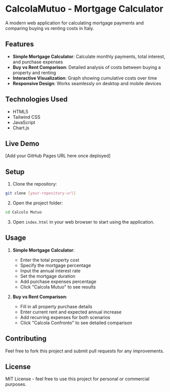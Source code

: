 # CalcolaMutuo - Mortgage Calculator

A modern web application for calculating mortgage payments and comparing buying vs renting costs in Italy.

## Features

- **Simple Mortgage Calculator**: Calculate monthly payments, total interest, and purchase expenses
- **Buy vs Rent Comparison**: Detailed analysis of costs between buying a property and renting
- **Interactive Visualization**: Graph showing cumulative costs over time
- **Responsive Design**: Works seamlessly on desktop and mobile devices

## Technologies Used

- HTML5
- Tailwind CSS
- JavaScript
- Chart.js

## Live Demo

[Add your GitHub Pages URL here once deployed]

## Setup

1. Clone the repository:
```bash
git clone [your-repository-url]
```

2. Open the project folder:
```bash
cd Calcolo Mutuo
```

3. Open `index.html` in your web browser to start using the application.

## Usage

1. **Simple Mortgage Calculator**:
   - Enter the total property cost
   - Specify the mortgage percentage
   - Input the annual interest rate
   - Set the mortgage duration
   - Add purchase expenses percentage
   - Click "Calcola Mutuo" to see results

2. **Buy vs Rent Comparison**:
   - Fill in all property purchase details
   - Enter current rent and expected annual increase
   - Add recurring expenses for both scenarios
   - Click "Calcola Confronto" to see detailed comparison

## Contributing

Feel free to fork this project and submit pull requests for any improvements.

## License

MIT License - feel free to use this project for personal or commercial purposes. 
